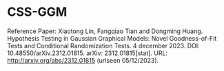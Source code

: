 # CSS-GGM
Reference Paper: 
Xiaotong Lin, Fangqiao Tian and Dongming Huang. Hypothesis
Testing in Gaussian Graphical Models: Novel Goodness-of-Fit Tests
and Conditional Randomization Tests. 4 december 2023. DOI:
10.48550/arXiv.2312.01815. arXiv: 2312.01815[stat]. URL:
http://arxiv.org/abs/2312.01815 (urlseen 05/12/2023).
